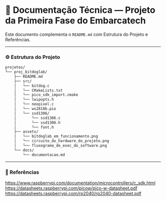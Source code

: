 # 📄 Documentação Técnica — Projeto da Primeira Fase do Embarcatech

Este documento complementa o `README.md` com Estrutura do Projeto e Referências.

---

### ⚙️ Estrutura do Projeto

```bash
projetos/
└── proj_bitdoglab/
    ├── README.md
    ├── src/
    │   └── bitdog.c
    │   └── CMakeLists.txt
    │   └── pico_sdk_import.cmake
    │   └── lwipopts.h
    │   └── neopixel.c
    │   └── ws2818b.pio
    │   └── ssd1306/
    │       └── ssd1306.c
    │       └── ssd1306.h
    │       └── font.h
    ├── assets/
    │   └── bitdoglab_em_funcionamento.png
    │   └── circuito_do_hardware_do_projeto.png
    │   └── fluxograma_de_exec_do_software.png
    └── docs/
        └── documentacao.md
```

---

### 🧩 Referências

https://www.raspberrypi.com/documentation/microcontrollers/c_sdk.html
https://datasheets.raspberrypi.com/picow/pico-w-datasheet.pdf
https://datasheets.raspberrypi.com/rp2040/rp2040-datasheet.pdf
